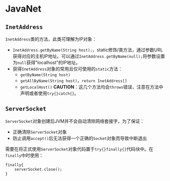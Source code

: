 # JavaNet

## `InetAddress`

`InetAddress`类的方法，此类可理解为IP对象：
- `InetAddress.getByName(String host);`，static修饰/类方法，通过参数URL获得对应的主机IP地址。可以通过`InetAddress.getByName(null);`将参数设置为`null`获得"localhost"的IP地址。
- 获得`InetAddress`对象的常用且仅可使用的`static`方法：
  - `getByName(String host)`
  - `getAllByName(String host)`，`return InetAddress[]`
  - `getLocalHost()`
  **CAUTION**：这几个方法均会`throws`错误，注意在方法中声明或者使用`try{}catch{}`。

## `ServerSocket`

`ServerSocket`对象创建后JVM并不会自动清除网络套接字，为了保证：
- 正确清除`ServerSocket`对象
- 防止调用`accept()`后无法获得一个正确的`Socket`对象而导致中断退出

需要在将正式使用`ServerSocket`对象代码置于`try{}finally{}`代码块中。在`finally`中时使用：
```
finally{
    serverSocket.close();
}
```

